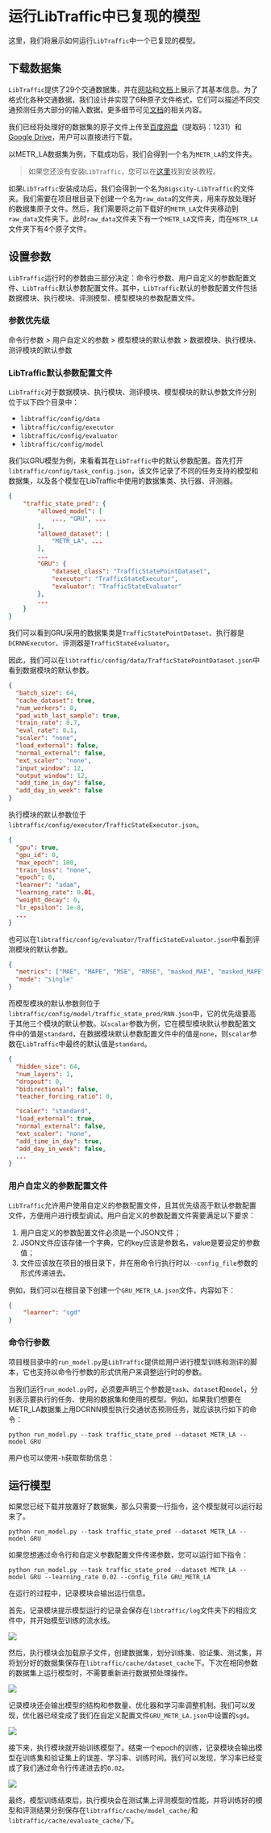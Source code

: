 # 运行LibTraffic中已复现的模型

这里，我们将展示如何运行`LibTraffic`中一个已复现的模型。

## 下载数据集

`LibTraffic`提供了29个交通数据集，并在[网站](https://libtraffic.github.io/Bigscity-LibTraffic-Website/#/data)和[文档](https://bigscity-libtraffic-docs.readthedocs.io/zh/latest/user_guide/data/raw_data.html)上展示了其基本信息。为了格式化各种交通数据，我们设计并实现了6种原子文件格式，它们可以描述不同交通预测任务大部分的输入数据。更多细节可见[文档](https://bigscity-libtraffic-docs.readthedocs.io/zh/latest/user_guide/data/atomic_files.html)的相关内容。

我们已经将处理好的数据集的原子文件上传至[百度网盘](https://pan.baidu.com/s/1qEfcXBO-QwZfiT0G3IYMpQ#list/path=%2F)（提取码：1231）和[Google Drive](https://drive.google.com/drive/folders/1g5v2Gq1tkOq8XO0HDCZ9nOTtRpB6-gPe)，用户可以直接进行下载。

以METR_LA数据集为例，下载成功后，我们会得到一个名为`METR_LA`的文件夹。

> 如果您还没有安装`LibTraffic`，您可以在[这里](https://bigscity-libtraffic-docs.readthedocs.io/zh/latest/tutorial/install_quick_start.html)找到安装教程。

如果`LibTraffic`安装成功后，我们会得到一个名为`Bigscity-LibTraffic`的文件夹。我们需要在项目根目录下创建一个名为`raw_data`的文件夹，用来存放处理好的数据集原子文件。然后，我们需要将之前下载好的`METR_LA`文件夹移动到`raw_data`文件夹下。此时`raw_data`文件夹下有一个`METR_LA`文件夹，而在`METR_LA`文件夹下有4个原子文件。

## 设置参数

`LibTraffic`运行时的参数由三部分决定：命令行参数、用户自定义的参数配置文件、`LibTraffic`默认参数配置文件。其中，`LibTraffic`默认的参数配置文件包括数据模块、执行模块、评测模型、模型模块的参数配置文件。

### 参数优先级

命令行参数 > 用户自定义的参数 > 模型模块的默认参数 > 数据模块、执行模块、测评模块的默认参数

### LibTraffic默认参数配置文件

`LibTraffic`对于数据模块、执行模块、测评模块、模型模块的默认参数文件分别位于以下四个目录中：

- `libtraffic/config/data`
- `libtraffic/config/executor`
- `libtraffic/config/evaluator`
- `libtraffic/config/model`

我们以GRU模型为例，来看看其在`LibTraffic`中的默认参数配置。首先打开`libtraffic/config/task_config.json`，该文件记录了不同的任务支持的模型和数据集，以及各个模型在LibTraffic中使用的数据集类、执行器、评测器。

```json
{
    "traffic_state_pred": {
        "allowed_model": [
            ..., "GRU", ...
        ],
        "allowed_dataset": [
        	"METR_LA", ...    
        ],
        ...
        "GRU": {
            "dataset_class": "TrafficStatePointDataset",
            "executor": "TrafficStateExecutor",
            "evaluator": "TrafficStateEvaluator"
        },
        ...
    }
}
```

我们可以看到GRU采用的数据集类是`TrafficStatePointDataset`、执行器是`DCRNNExecutor`、评测器是`TrafficStateEvaluator`。

因此，我们可以在`libtraffic/config/data/TrafficStatePointDataset.json`中看到数据模块的默认参数。

```json
{
  "batch_size": 64,
  "cache_dataset": true,
  "num_workers": 0,
  "pad_with_last_sample": true,
  "train_rate": 0.7,
  "eval_rate": 0.1,
  "scaler": "none",
  "load_external": false,
  "normal_external": false,
  "ext_scaler": "none",
  "input_window": 12,
  "output_window": 12,
  "add_time_in_day": false,
  "add_day_in_week": false
}
```

执行模块的默认参数位于`libtraffic/config/executor/TrafficStateExecutor.json`。

```json
{
  "gpu": true,
  "gpu_id": 0,
  "max_epoch": 100,
  "train_loss": "none",
  "epoch": 0,
  "learner": "adam",
  "learning_rate": 0.01,
  "weight_decay": 0,
  "lr_epsilon": 1e-8,
  ...
}
```

也可以在`libtraffic/config/evaluator/TrafficStateEvaluator.json`中看到评测模块的默认参数。

```json
{
  "metrics": ["MAE", "MAPE", "MSE", "RMSE", "masked_MAE", "masked_MAPE", "masked_MSE", "masked_RMSE", "R2", "EVAR"],
  "mode": "single"
}
```

而模型模块的默认参数则位于`libtraffic/config/model/traffic_state_pred/RNN.json`中，它的优先级要高于其他三个模块的默认参数。以`scalar`参数为例，它在模型模块默认参数配置文件中的值是`standard`，在数据模块默认参数配置文件中的值是`none`，则`scalar`参数在`LibTraffic`中最终的默认值是`standard`。

```json
{
  "hidden_size": 64,
  "num_layers": 1,
  "dropout": 0,
  "bidirectional": false,
  "teacher_forcing_ratio": 0,

  "scaler": "standard",
  "load_external": true,
  "normal_external": false,
  "ext_scaler": "none",
  "add_time_in_day": true,
  "add_day_in_week": false,
  ...
}
```

### 用户自定义的参数配置文件

`LibTraffic`允许用户使用自定义的参数配置文件，且其优先级高于默认参数配置文件，方便用户进行模型调试。用户自定义的参数配置文件需要满足以下要求：

1. 用户自定义的参数配置文件必须是一个JSON文件；
2. JSON文件应该存储一个字典，它的key应该是参数名，value是要设定的参数值；
3. 文件应该放在项目的根目录下，并在用命令行执行时以`--config_file`参数的形式传递进去。

例如，我们可以在根目录下创建一个`GRU_METR_LA.json`文件，内容如下：

```json
{
    "learner": "sgd"
}
```

### 命令行参数

项目根目录中的`run_model.py`是`LibTraffic`提供给用户进行模型训练和测评的脚本，它也支持以命令行参数的形式供用户来调整运行时的参数。

当我们运行`run_model.py`时，必须要声明三个参数是`task`、`dataset`和`model`，分别表示要执行的任务、使用的数据集和使用的模型。例如，如果我们想要在METR_LA数据集上用DCRNN模型执行交通状态预测任务，就应该执行如下的命令：

```
python run_model.py --task traffic_state_pred --dataset METR_LA --model GRU
```

用户也可以使用`-h`获取帮助信息：

## 运行模型

如果您已经下载并放置好了数据集，那么只需要一行指令，这个模型就可以运行起来了。

```
python run_model.py --task traffic_state_pred --dataset METR_LA --model GRU
```

如果您想通过命令行和自定义参数配置文件传递参数，您可以运行如下指令：

```
python run_model.py --task traffic_state_pred --dataset METR_LA --model GRU --learning_rate 0.02 --config_file GRU_METR_LA
```

在运行的过程中，记录模块会输出运行信息。

首先，记录模块提示模型运行的记录会保存在`libtraffic/log`文件夹下的相应文件中，并开始模型训练的流水线。

![](/_static/run_model1.png)

然后，执行模块会加载原子文件，创建数据集，划分训练集、验证集、测试集，并将划分好的数据集保存在`libtraffic/cache/dataset_cache`下。下次在相同参数的数据集上运行模型时，不需要重新进行数据预处理操作。

![](/_static/run_model2.png)

记录模块还会输出模型的结构和参数量、优化器和学习率调整机制。我们可以发现，优化器已经变成了我们在自定义配置文件`GRU_METR_LA.json`中设置的`sgd`。

![](/_static/run_model3.png)

接下来，执行模块就开始训练模型了。结束一个epoch的训练，记录模块会输出模型在训练集和验证集上的误差、学习率、训练时间。我们可以发现，学习率已经变成了我们通过命令行传递进去的`0.02`。

![](/_static/run_model4.png)

最终，模型训练结束后，执行模块会在测试集上评测模型的性能，并将训练好的模型和评测结果分别保存在`libtraffic/cache/model_cache/`和`libtraffic/cache/evaluate_cache/`下。